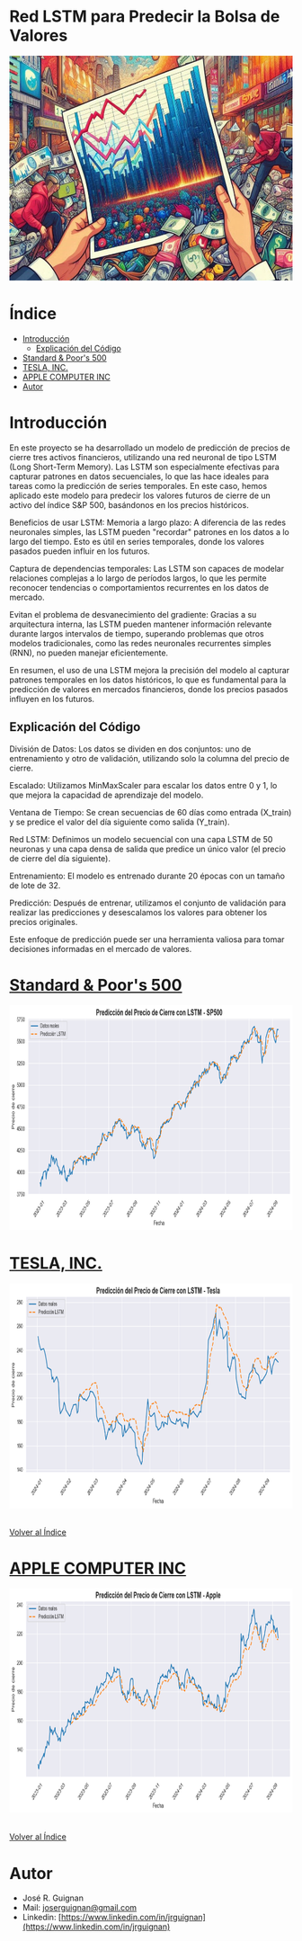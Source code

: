 # Red LSTM para Predecir la Bolsa de Valores

<p align="center">
<img src="https://github.com/jrguignan/Proyecto-Predictor_de_Trading/blob/main/images/banner.png"  height=400>
</p>



# Índice


* [Introducción](#Introducción) 
  * [Explicación del Código](#Explicación-del-Código) 
* [Standard & Poor's 500](#Standard-&-Poor's-500) 
* [TESLA, INC.](#TESLA,-INC.) 
* [APPLE COMPUTER INC](#APPLE-COMPUTER-INC) 
* [Autor](#Autor)


# Introducción

En este proyecto se ha desarrollado un modelo de predicción de precios de cierre tres activos financieros, utilizando una red neuronal de tipo LSTM (Long Short-Term Memory). Las LSTM son especialmente efectivas para capturar patrones en datos secuenciales, lo que las hace ideales para tareas como la predicción de series temporales. En este caso, hemos aplicado este modelo para predecir los valores futuros de cierre de un activo del índice S&P 500, basándonos en los precios históricos.

Beneficios de usar LSTM:
Memoria a largo plazo: A diferencia de las redes neuronales simples, las LSTM pueden "recordar" patrones en los datos a lo largo del tiempo. Esto es útil en series temporales, donde los valores pasados pueden influir en los futuros.

Captura de dependencias temporales: Las LSTM son capaces de modelar relaciones complejas a lo largo de períodos largos, lo que les permite reconocer tendencias o comportamientos recurrentes en los datos de mercado.

Evitan el problema de desvanecimiento del gradiente: Gracias a su arquitectura interna, las LSTM pueden mantener información relevante durante largos intervalos de tiempo, superando problemas que otros modelos tradicionales, como las redes neuronales recurrentes simples (RNN), no pueden manejar eficientemente.

En resumen, el uso de una LSTM mejora la precisión del modelo al capturar patrones temporales en los datos históricos, lo que es fundamental para la predicción de valores en mercados financieros, donde los precios pasados influyen en los futuros.


## Explicación del Código
División de Datos: Los datos se dividen en dos conjuntos: uno de entrenamiento y otro de validación, utilizando solo la columna del precio de cierre.

Escalado: Utilizamos MinMaxScaler para escalar los datos entre 0 y 1, lo que mejora la capacidad de aprendizaje del modelo.

Ventana de Tiempo: Se crean secuencias de 60 días como entrada (X_train) y se predice el valor del día siguiente como salida (Y_train).

Red LSTM: Definimos un modelo secuencial con una capa LSTM de 50 neuronas y una capa densa de salida que predice un único valor (el precio de cierre del día siguiente).

Entrenamiento: El modelo es entrenado durante 20 épocas con un tamaño de lote de 32.

Predicción: Después de entrenar, utilizamos el conjunto de validación para realizar las predicciones y desescalamos los valores para obtener los precios originales.

Este enfoque de predicción puede ser una herramienta valiosa para tomar decisiones informadas en el mercado de valores.


# [Standard & Poor's 500](https://github.com/jrguignan/Proyecto-Predictor_de_Trading/blob/main/red_LSTM_sp500.ipynb)

<p align="center">
<img src="https://github.com/jrguignan/Proyecto-Predictor_de_Trading/blob/main/images/sp500_c.png"  height=400>
</p>


# [TESLA, INC.](https://github.com/jrguignan/Proyecto-Predictor_de_Trading/blob/main/red_LSTM_tesla.ipynb)

<p align="center">
<img src="https://github.com/jrguignan/Proyecto-Predictor_de_Trading/blob/main/images/tesla_c.png"  height=400>
</p>

<br>[Volver al Índice](#Índice)

# [APPLE COMPUTER INC](https://github.com/jrguignan/Proyecto-Predictor_de_Trading/blob/main/red_LSTM_apple.ipynb)

<p align="center">
<img src="https://github.com/jrguignan/Proyecto-Predictor_de_Trading/blob/main/images/apple_c.png"  height=400>
</p>




<br>[Volver al Índice](#Índice)

# Autor

- José R. Guignan
- Mail: joserguignan@gmail.com
- Linkedin: [https://www.linkedin.com/in/jrguignan](https://www.linkedin.com/in/jrguignan)
